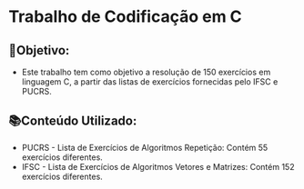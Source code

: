 # Trabalho de Codificação em C

📌Objetivo:
-
- Este trabalho tem como objetivo a resolução de 150 exercícios em linguagem C, a partir das listas de exercícios fornecidas pelo IFSC e PUCRS.

📚Conteúdo Utilizado:
- 
- PUCRS - Lista de Exercícios de Algoritmos Repetição: Contém 55 exercícios diferentes.
- IFSC - Lista de Exercícios de Algoritmos Vetores e Matrizes: Contém 152 exercícios diferentes.

